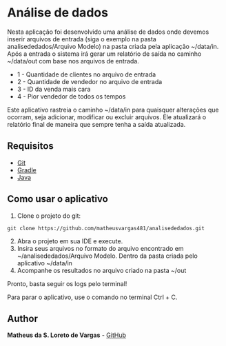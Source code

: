 # Análise de dados
Nesta aplicação foi desenvolvido uma análise de dados onde devemos inserir arquivos de entrada (siga o exemplo na pasta analisededados/Arquivo Modelo) na pasta criada pela aplicação ~/data/in.
Após a entrada o sistema irá gerar um relatório de saída no caminho ~/data/out com base nos arquivos de entrada.
- 1 - Quantidade de clientes no arquivo de entrada
- 2 - Quantidade de vendedor no arquivo de entrada
- 3 - ID da venda mais cara
- 4 - Pior vendedor de todos os tempos

Este aplicativo rastreia o caminho ~/data/in para quaisquer alterações que ocorram, seja adicionar, modificar ou excluir arquivos.
Ele atualizará o relatório final de maneira que sempre tenha a saída atualizada.

## Requisitos

- [Git](https://git-scm.com/)
- [Gradle](https://gradle.org/)
- [Java](https://www.oracle.com/br/java/technologies/javase-jre8-downloads.html) 

## Como usar o aplicativo
1. Clone o projeto do git:
```
git clone https://github.com/matheusvargas481/analisededados.git
```
2. Abra o projeto em sua IDE e execute.
3. Insira seus arquivos no formato do arquivo encontrado em ~/analisededados/Arquivo Modelo. Dentro da pasta criada pelo aplicativo ~/data/in
4. Acompanhe os resultados no arquivo criado na pasta ~/out

Pronto, basta seguir os logs pelo terminal!

Para parar o aplicativo, use o comando no terminal Ctrl + C.

## Author

**Matheus da S. Loreto de Vargas** -  [GitHub](https://github.com/matheusvargas481)